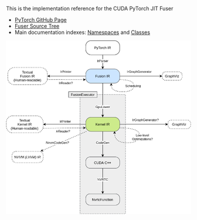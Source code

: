 This is the implementation reference for the CUDA PyTorch JIT Fuser

- [PyTorch GitHub Page](https://github.com/pytorch/pytorch)
- [Fuser Source Tree](https://github.com/pytorch/pytorch/tree/master/torch/csrc/jit/codegen/cuda)
- Main documentation indexes: [Namespaces](namespaces.html) and [Classes](annotated.html)

![Fuser Architecture Overview](images/ir_architecture.png)
